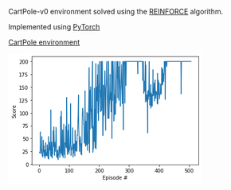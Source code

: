 CartPole-v0 environment solved using the [REINFORCE](https://people.cs.umass.edu/~barto/courses/cs687/williams92simple.pdf
) algorithm.

Implemented using [PyTorch](https://pytorch.org/)

[CartPole environment](https://gym.openai.com/envs/CartPole-v0/)

![Training](https://github.com/escribano89/cartpole-REINFORCE/blob/main/results/figure.png)

